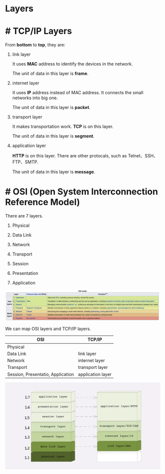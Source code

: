#  Layers

# #  TCP/IP Layers

From **bottom** to **top**, they are:

1. link layer

   It uses **MAC** address to identify the devices in the network.

   The unit of data in this layer is **frame**.

2. internet layer

   It uses **IP** address instead of MAC address. It connects the small networks into big one.

   The unit of data in this layer is **packet**.

3. transport layer

    It makes transportation work. **TCP** is on this layer.

    The unit of data in this layer is **segment**.

4. application layer

   **HTTP** is on this layer. There are other protocals, such as Telnet、SSH、FTP、SMTP.

   The unit of data in this layer is **message**.

# #  OSI (Open System Interconnection Reference Model)

There are 7 layers.

1. Physical

2. Data Link

3. Network

4. Transport

5. Session

6. Presentation

7. Application

![osi](./img/osi.png)

We can map OSI layers and TCP/IP layers.

OSI | TCP/IP
--- | --- 
Physical |
Data Link | link layer 
Network | internet layer
Transport | transport layer
Session, Presentatio, Application | application layer

![osi-tcpip](./img/osi-tcpip.png)



    